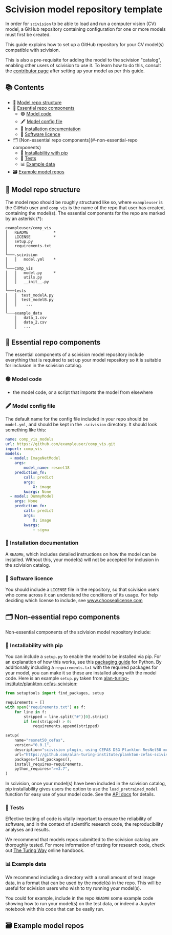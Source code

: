 # Scivision model repository template

In order for `scivision` to be able to load and run a computer vision (CV) model, a GitHub repository containing configuration for one or more models must first be created.

This guide explains how to set up a GitHub repository for your CV model(s) compatible with scivision.

This is also a pre-requisite for adding the model to the scivision "catalog", enabling other users of scivision to use it. To learn how to do this, consult the [contributor page](../contributing.md#gift-extending-the-scivision-catalog) after setting up your model as per this guide.

## 📚 Contents

- 🧱 [Model repo structure](#-model-repo-structure)
- 📁 [Essential repo components](#-eessential-repo-components)
  - 🟢 [Model code](#-model-code)
  - 🖋️ [Model config file](#-model-config-file)
  <!-- - Model adapter code (TODO: for a later version of scivision)-->
  - 📄 [Installation documentation](#-installation-documentation)
  - 📜 [Software licence](#-software-licence)
- 🗂️ [Non-essential repo components](#-non-essential-repo components)
  - 🐍 [Installability with pip](#-installability-with-pip)
  - 🧪 [Tests](#-tests)
  - 📊 [Example data](#-example-data)
- 🗃️ [Example model repos](#-example-model-repos)

## 🧱 Model repo structure

The model repo should be roughly structured like so, where `exampleuser` is the GitHub user and `comp_vis` is the name of the repo that user has created, containing the model(s). The essential components for the repo are marked by an asterisk (*):

```
exampleuser/comp_vis
│   README           *
│   LICENSE          *
│   setup.py
│   requirements.txt
│   
└───.scivision
│   │   model.yml    *
│   
└───comp_vis
│   │   model.py     *
│   │   utils.py
│   │   __init__.py
│   
└───tests
│   │  test_modelA.py
│   │  test_modelB.py
│   │    ...
│   
└───example_data
    │   data_1.csv
    │   data_2.csv
    │   ...
```

## 📁 Essential repo components

The essential components of a scivision model repository include everything that is required to set up your model repository so it is suitable for inclusion in the scivision catalog.

### 🟢 Model code

- the model code, or a script that imports the model from elsewhere

### 🖋️ Model config file

The default name for the config file included in your repo should be `model.yml`, and should be kept in the `.scivision` directory. It should look something like this:

```yaml
name: comp_vis_models
url: https://github.com/exampleuser/comp_vis.git
import: comp_vis
models:
  - model: ImageNetModel
    args:
        model_name: resnet18
    prediction_fn:
        call: predict
        args:
            X: image
        kwargs: None
  - model: DummyModel
    args: None
    prediction_fn:
        call: predict
        args:
            X: image
        kwargs:
            - sigma
```

### 📄 Installation documentation

A `README`, which includes detailed instructions on how the model can be installed. Without this, your model(s) will not be accepted for inclusion in the scivision catalog.

### 📜 Software licence

You should include a `LICENSE` file in the repository, so that scivision users who come across it can understand the conditions of its usage. For help deciding which license to include, see www.choosealicense.com

## 🗂️ Non-essential repo components

Non-essential components of the scivision model repository include:

### 🐍 Installability with pip

You can include a `setup.py` to enable the model to be installed via pip. For an explanation of how this works,  see this [packaging guide](https://packaging.python.org/en/latest/tutorials/packaging-projects/#configuring-metadata) for Python. By additionally including a `requirements.txt` with the required packages for your model, you can make it so these are installed along with the model code. Here is an example `setup.py` taken from [alan-turing-institute/plankton-cefas-scivision](https://github.com/alan-turing-institute/plankton-cefas-scivision):

```python
from setuptools import find_packages, setup

requirements = []
with open("requirements.txt") as f:
    for line in f:
        stripped = line.split("#")[0].strip()
        if len(stripped) > 0:
            requirements.append(stripped)

setup(
    name="resnet50_cefas",
    version="0.0.1",
    description="scivision plugin, using CEFAS DSG Plankton ResNet50 model",
    url="https://github.com/alan-turing-institute/plankton-cefas-scivision",
    packages=find_packages(),
    install_requires=requirements,
    python_requires=">=3.7",
)
```

In scivision, once your model(s) have been included in the scivision catalog, pip installability gives users the option to use the `load_pretrained_model` function for easy use of your model code. See the [API docs](https://scivision.readthedocs.io/en/latest/api.html) for details.

### 🧪 Tests

Effective testing of code is vitally important to ensure the reliability of software, and in the context of scientific research code, the reproducibility analyses and results.

We recommend that models repos submitted to the scivision catalog are thoroughly tested. For more information of testing for research code, check out [The Turing Way](https://the-turing-way.netlify.app/reproducible-research/testing.html) online handbook.

### 📊 Example data

We recommend including a directory with a small amount of test image data, in a format that can be used by the model(s) in the repo. This will be useful for scivision users who wish to try running your model(s).

You could for example, include in the repo `README` some example code showing how to run your model(s) on the test data, or indeed a Jupyter notebook with this code that can be easily run.

## 🗃️ Example model repos



